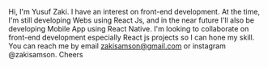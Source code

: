 Hi, I'm Yusuf Zaki. I have an interest on front-end development. At the time, I'm still developing Webs using React Js, and in the near future I'll also be developing Mobile App using React Native. I'm looking to collaborate on front-end development especially React js projects so I can hone my skill. You can reach me by email zakisamson@gmail.com or instagram @zakisamson. Cheers
